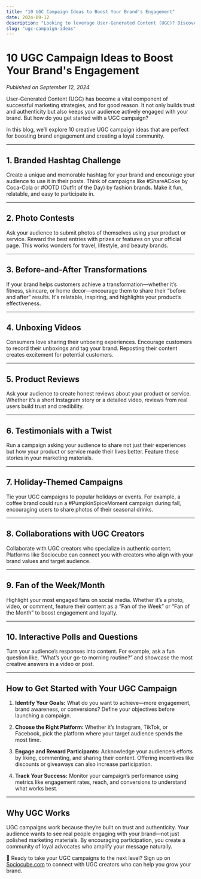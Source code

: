 ```yaml
---
title: "10 UGC Campaign Ideas to Boost Your Brand's Engagement"
date: 2024-09-12
description: "Looking to leverage User-Generated Content (UGC)? Discover 10 creative campaign ideas to engage your audience and grow your brand."
slug: "ugc-campaign-ideas"
---
```


# 10 UGC Campaign Ideas to Boost Your Brand's Engagement

*Published on September 12, 2024*

User-Generated Content (UGC) has become a vital component of successful marketing strategies, and for good reason. It not only builds trust and authenticity but also keeps your audience actively engaged with your brand. But how do you get started with a UGC campaign?

In this blog, we’ll explore 10 creative UGC campaign ideas that are perfect for boosting brand engagement and creating a loyal community.

---

## 1. **Branded Hashtag Challenge**

Create a unique and memorable hashtag for your brand and encourage your audience to use it in their posts. Think of campaigns like #ShareACoke by Coca-Cola or #OOTD (Outfit of the Day) by fashion brands. Make it fun, relatable, and easy to participate in.

---

## 2. **Photo Contests**

Ask your audience to submit photos of themselves using your product or service. Reward the best entries with prizes or features on your official page. This works wonders for travel, lifestyle, and beauty brands.

---

## 3. **Before-and-After Transformations**

If your brand helps customers achieve a transformation—whether it’s fitness, skincare, or home decor—encourage them to share their “before and after” results. It's relatable, inspiring, and highlights your product’s effectiveness.

---

## 4. **Unboxing Videos**

Consumers love sharing their unboxing experiences. Encourage customers to record their unboxings and tag your brand. Reposting their content creates excitement for potential customers.

---

## 5. **Product Reviews**

Ask your audience to create honest reviews about your product or service. Whether it’s a short Instagram story or a detailed video, reviews from real users build trust and credibility.

---

## 6. **Testimonials with a Twist**

Run a campaign asking your audience to share not just their experiences but how your product or service made their lives better. Feature these stories in your marketing materials.

---

## 7. **Holiday-Themed Campaigns**

Tie your UGC campaigns to popular holidays or events. For example, a coffee brand could run a #PumpkinSpiceMoment campaign during fall, encouraging users to share photos of their seasonal drinks.

---

## 8. **Collaborations with UGC Creators**

Collaborate with UGC creators who specialize in authentic content. Platforms like Sociocube can connect you with creators who align with your brand values and target audience.

---

## 9. **Fan of the Week/Month**

Highlight your most engaged fans on social media. Whether it’s a photo, video, or comment, feature their content as a “Fan of the Week” or “Fan of the Month” to boost engagement and loyalty.

---

## 10. **Interactive Polls and Questions**

Turn your audience’s responses into content. For example, ask a fun question like, “What’s your go-to morning routine?” and showcase the most creative answers in a video or post.

---

## How to Get Started with Your UGC Campaign

1. **Identify Your Goals:** What do you want to achieve—more engagement, brand awareness, or conversions? Define your objectives before launching a campaign.

2. **Choose the Right Platform:** Whether it’s Instagram, TikTok, or Facebook, pick the platform where your target audience spends the most time.

3. **Engage and Reward Participants:** Acknowledge your audience’s efforts by liking, commenting, and sharing their content. Offering incentives like discounts or giveaways can also increase participation.

4. **Track Your Success:** Monitor your campaign’s performance using metrics like engagement rates, reach, and conversions to understand what works best.

---

## Why UGC Works

UGC campaigns work because they’re built on trust and authenticity. Your audience wants to see real people engaging with your brand—not just polished marketing materials. By encouraging participation, you create a community of loyal advocates who amplify your message naturally.

🌟 Ready to take your UGC campaigns to the next level? Sign up on [Sociocube.com](https://sociocube.com) to connect with UGC creators who can help you grow your brand.
